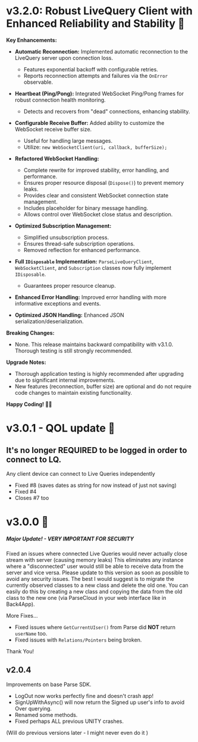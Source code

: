 ﻿# v3.2.0: Robust LiveQuery Client with Enhanced Reliability and Stability 🚀
**Key Enhancements:**

*   **Automatic Reconnection:** Implemented automatic reconnection to the LiveQuery server upon connection loss.
    *   Features exponential backoff with configurable retries.
    *   Reports reconnection attempts and failures via the `OnError` observable.

*   **Heartbeat (Ping/Pong):** Integrated WebSocket Ping/Pong frames for robust connection health monitoring.
    *   Detects and recovers from "dead" connections, enhancing stability.

*   **Configurable Receive Buffer:** Added ability to customize the WebSocket receive buffer size.
    *   Useful for handling large messages.
    *   Utilize: `new WebSocketClient(uri, callback, bufferSize);`

*   **Refactored WebSocket Handling:**
    *   Complete rewrite for improved stability, error handling, and performance.
    *   Ensures proper resource disposal (`Dispose()`) to prevent memory leaks.
    *   Provides clear and consistent WebSocket connection state management.
    *   Includes placeholder for binary message handling.
    *   Allows control over WebSocket close status and description.

*   **Optimized Subscription Management:**
    *   Simplified unsubscription process.
    *   Ensures thread-safe subscription operations.
    *   Removed reflection for enhanced performance.

*   **Full `IDisposable` Implementation:** `ParseLiveQueryClient`, `WebSocketClient`, and `Subscription` classes now fully implement `IDisposable`.
    *   Guarantees proper resource cleanup.

*   **Enhanced Error Handling:** Improved error handling with more informative exceptions and events.

*   **Optimized JSON Handling:** Enhanced JSON serialization/deserialization.

**Breaking Changes:**

*   None.  This release maintains backward compatibility with v3.1.0. Thorough testing is still strongly recommended.

**Upgrade Notes:**

*   Thorough application testing is highly recommended after upgrading due to significant internal improvements.
*   New features (reconnection, buffer size) are optional and do not require code changes to maintain existing functionality.

**Happy Coding! 👋🏾**


# v3.0.1 - QOL update 🎇
## It's no longer REQUIRED to be logged in order to connect to LQ.  
Any client device can connect to Live Queries independently

- Fixed #8  (saves dates as string for now instead of just not saving)
- Fixed #4  
- Closes #7 too 


# v3.0.0 🎄

##### Major Update! - VERY IMPORTANT FOR SECURITY

Fixed an issues where connected Live Queries would never actually close stream with server (causing memory leaks)
This eliminates any instance where a "disconnected" user would still be able to receive data from the server and vice versa.
Please update to this version as soon as possible to avoid any security issues.
The best I would suggest is to migrate the currently observed classes to a new class and delete the old one.
You can easily do this by creating a new class and copying the data from the old class to the new one (via ParseCloud in your web interface like in Back4App).

More Fixes...
- Fixed issues where `GetCurrentUIser()` from Parse did **NOT** return `userName` too.
- Fixed issues with `Relations/Pointers` being broken.

Thank You!

## v2.0.4
Improvements on base Parse SDK.
- LogOut now works perfectly fine and doesn't crash app!
- SignUpWithAsync() will now return the Signed up user's info to avoid Over querying.
- Renamed some methods.
- Fixed perhaps ALL previous UNITY crashes.

(Will do previous versions later - I might never even do it )